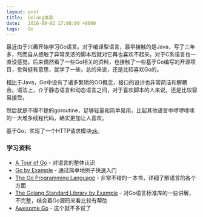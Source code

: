 ```yaml
---
layout: post
title:  Golang体验
date:   2016-09-02 17:00:00 +0800
tags:   Go
---
```


最近由于兴趣开始学习Go语言。对于编译型语言，最早接触的是Java，写了三年多，然而自从接触了异常灵活的脚本后就对它再也喜欢不起来。对于C系语言也一直没感觉。后来偶然看了一些Go相关的资料，也接触了一些基于Go编写的开源项目，觉得挺有意思，就学了一些，总的来说，还是比较喜欢Go的。

相比于Java，Go中没有了诸多繁琐的OO概念，接口的设计也非常简洁和解耦合。语法上，介于静态语言和动态语言之间，对于喜欢脚本的人来说，还是比较容易接受。

然后就是不得不提的goroutine，足够轻量和简单易用，比起其他语言中啰啰嗦嗦的一大堆多线程代码，确实更加让人喜欢。

基于Go，实现了一个HTTP请求模块[ok](https://github.com/syaning/ok)。

### 学习资料

- [A Tour of Go](https://tour.golang.org/welcome/1) - 对语言的整体认识
- [Go by Example](https://gobyexample.com/) - 通过简单地例子快速入门
- [The Go Programming Language](http://www.gopl.io/) - 非常不错的一本书，详细了解语言的各个方面
- [The Golang Standard Library by Example](https://github.com/polaris1119/The-Golang-Standard-Library-by-Example) - 对Go语言标准库的一些讲解，不完整，结合着Go源码来看比较有帮助
- [Awesome Go](https://github.com/avelino/awesome-go) - 这个就不多说了
